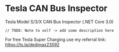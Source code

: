 # Tesla CAN Bus Inspector

Tesla Model S/3/X CAN Bus Inspector (.NET Core 3.0)

`// TODO: Note to self -> add some description here`

For free Tesla Super Charging use my referral link: \
https://ts.la/dedimax23592
